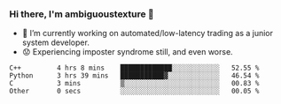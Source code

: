 ### Hi there, I'm ambiguoustexture 👋

<!--
**ambiguoustexture/ambiguoustexture** is a ✨ _special_ ✨ repository because its `README.md` (this file) appears on your GitHub profile.

Here are some ideas to get you started:
-->
- 🔭 I’m currently working on automated/low-latency trading as a junior system developer.
- :worried: Experiencing imposter syndrome still, and even worse.

<!--START_SECTION:waka-->

```text
C++         4 hrs 8 mins    █████████████░░░░░░░░░░░░   52.55 %
Python      3 hrs 39 mins   ███████████▓░░░░░░░░░░░░░   46.54 %
C           3 mins          ▒░░░░░░░░░░░░░░░░░░░░░░░░   00.83 %
Other       0 secs          ░░░░░░░░░░░░░░░░░░░░░░░░░   00.05 %
```

<!--END_SECTION:waka-->
